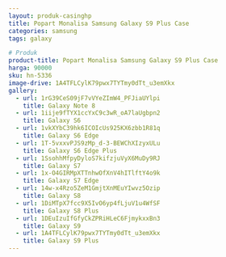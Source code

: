 ```yaml
---
layout: produk-casinghp
title: Popart Monalisa Samsung Galaxy S9 Plus Case
categories: samsung
tags: galaxy

# Produk
product-title: Popart Monalisa Samsung Galaxy S9 Plus Case
harga: 90000
sku: hn-5336
image-drive: 1A4TFLCylK79pwx7TYTmy0dTt_u3emXkx
gallery:
  - url: 1rG39CeS09jF7vVYeZImW4_PFJiaUYlpi
    title: Galaxy Note 8
  - url: 1iije9fTYX1ccYxC9c3wR_oA7laUgbpn2
    title: Galaxy S6
  - url: 1vkXYbC39hk6ICOIcUs925KX6zbb1R81q
    title: Galaxy S6 Edge
  - url: 1T-5vxxvPJS9zMp_d-3-BEWChXIzyxULu
    title: Galaxy S6 Edge Plus
  - url: 1SsohhMfpyDyloS7kifzjuVyX6MuDy9RJ
    title: Galaxy S7
  - url: 1x-O4GIRMpXTTnhwOfXnV4hITlftY4o9k
    title: Galaxy S7 Edge
  - url: 14w-x4Rzo5ZeM1GmjtXnMEuYIwvz5Ozip
    title: Galaxy S8
  - url: 1DiMTpX7fcc9X5IvO6yp4fLjuV1u4WfSF
    title: Galaxy S8 Plus
  - url: 1DEuIzuIfGfyCkZPRiHLeC6FjmykxxBn3
    title: Galaxy S9
  - url: 1A4TFLCylK79pwx7TYTmy0dTt_u3emXkx
    title: Galaxy S9 Plus
---
```

